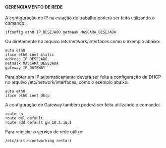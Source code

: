 #### GERENCIAMENTO DE REDE

A configuração de IP na estação de trabalho poderá ser feita utilizando o comando:
~~~
ifconfig eth0 IP_DESEJADO netmask MÁSCARA_DESEJADA
~~~

Ou diretamente no arquivo /etc/network/interfaces como o exemplo abaixo:
~~~		
auto eth0
iface eth0 inet static
address IP_DESEJADO
netmask MÁSCARA_DESEJADA
gateway IP_GATEWAY
~~~

Para obter um IP automaticamente deverá ser feita a configuração de DHCP no arquivo /etc/network/interfaces, como o exemplo abaixo:
~~~		
auto eth0
iface eth0 inet dhcp 
~~~		

A configuração de Gateway também poderá ser feita utilizando o comando:
~~~		
route -n
route del default
route add default gw 10.3.16.1
~~~		

Para reiniciar o serviço de rede utilize:
~~~		
/etc/init.d/networking restart
~~~		
